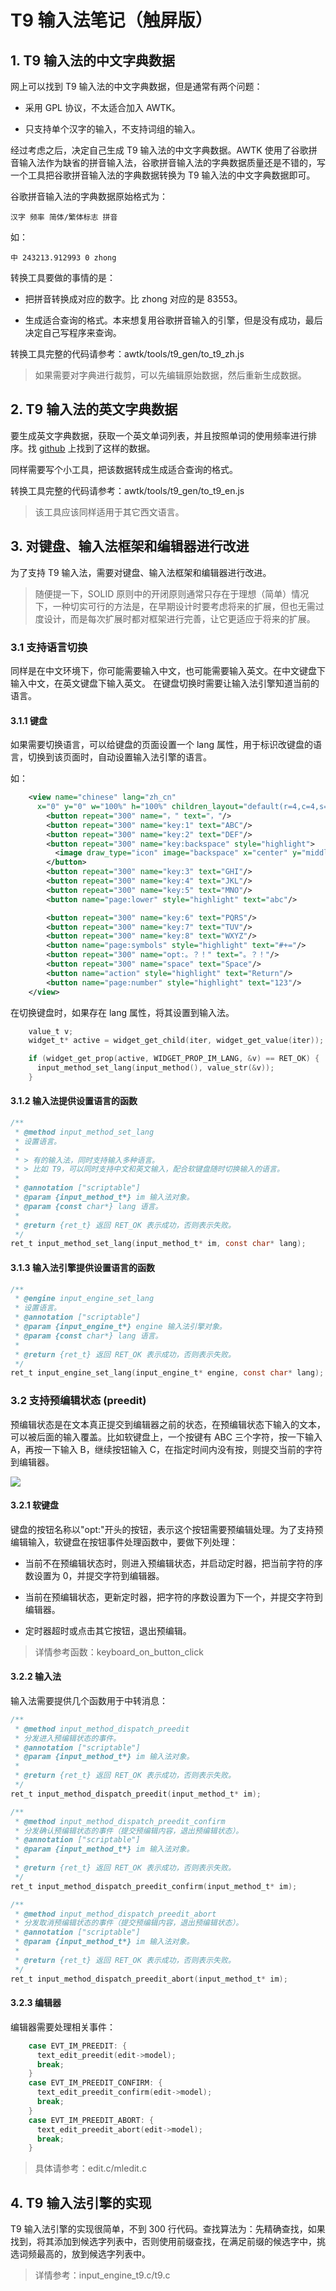 # T9 输入法笔记（触屏版）

## 1. T9 输入法的中文字典数据

网上可以找到 T9 输入法的中文字典数据，但是通常有两个问题：

* 采用 GPL 协议，不太适合加入 AWTK。

* 只支持单个汉字的输入，不支持词组的输入。

经过考虑之后，决定自己生成 T9 输入法的中文字典数据。AWTK 使用了谷歌拼音输入法作为缺省的拼音输入法，谷歌拼音输入法的字典数据质量还是不错的，写一个工具把谷歌拼音输入法的字典数据转换为 T9 输入法的中文字典数据即可。

谷歌拼音输入法的字典数据原始格式为：

```
汉字 频率 简体/繁体标志 拼音
```

如：

```
中 243213.912993 0 zhong
```

转换工具要做的事情的是：

* 把拼音转换成对应的数字。比 zhong 对应的是 83553。

* 生成适合查询的格式。本来想复用谷歌拼音输入的引擎，但是没有成功，最后决定自己写程序来查询。

转换工具完整的代码请参考：awtk/tools/t9_gen/to_t9_zh.js

> 如果需要对字典进行裁剪，可以先编辑原始数据，然后重新生成数据。

## 2. T9 输入法的英文字典数据

要生成英文字典数据，获取一个英文单词列表，并且按照单词的使用频率进行排序。找 [github](https://github.com/first20hours/google-10000-english.git) 上找到了这样的数据。

同样需要写个小工具，把该数据转成生成适合查询的格式。

转换工具完整的代码请参考：awtk/tools/t9_gen/to_t9_en.js

> 该工具应该同样适用于其它西文语言。

## 3. 对键盘、输入法框架和编辑器进行改进

为了支持 T9 输入法，需要对键盘、输入法框架和编辑器进行改进。

> 随便提一下，SOLID 原则中的开闭原则通常只存在于理想（简单）情况下，一种切实可行的方法是，在早期设计时要考虑将来的扩展，但也无需过度设计，而是每次扩展时都对框架进行完善，让它更适应于将来的扩展。

### 3.1 支持语言切换

同样是在中文环境下，你可能需要输入中文，也可能需要输入英文。在中文键盘下输入中文，在英文键盘下输入英文。 在键盘切换时需要让输入法引擎知道当前的语言。

#### 3.1.1 键盘

如果需要切换语言，可以给键盘的页面设置一个 lang 属性，用于标识改键盘的语言，切换到该页面时，自动设置输入法引擎的语言。

如：

```xml
    <view name="chinese" lang="zh_cn" 
      x="0" y="0" w="100%" h="100%" children_layout="default(r=4,c=4,s=2,m=2)">
        <button repeat="300" name="，" text="，"/>
        <button repeat="300" name="key:1" text="ABC"/>
        <button repeat="300" name="key:2" text="DEF"/>
        <button repeat="300" name="key:backspace" style="highlight">
          <image draw_type="icon" image="backspace" x="center" y="middle" w="100%" h="100%"/>
        </button>
        <button repeat="300" name="key:3" text="GHI"/>
        <button repeat="300" name="key:4" text="JKL"/>
        <button repeat="300" name="key:5" text="MNO"/>
        <button name="page:lower" style="highlight" text="abc"/>

        <button repeat="300" name="key:6" text="PQRS"/>
        <button repeat="300" name="key:7" text="TUV"/>
        <button repeat="300" name="key:8" text="WXYZ"/>
        <button name="page:symbols" style="highlight" text="#+="/>
        <button repeat="300" name="opt:。？！" text="。？！"/>
        <button repeat="300" name="space" text="Space"/>
        <button name="action" style="highlight" text="Return"/>
        <button name="page:number" style="highlight" text="123"/>
    </view>
```

在切换键盘时，如果存在 lang 属性，将其设置到输入法。

```c
    value_t v;
    widget_t* active = widget_get_child(iter, widget_get_value(iter));

    if (widget_get_prop(active, WIDGET_PROP_IM_LANG, &v) == RET_OK) {
      input_method_set_lang(input_method(), value_str(&v));
    }
```

#### 3.1.2 输入法提供设置语言的函数

```c
/**
 * @method input_method_set_lang
 * 设置语言。
 *
 * > 有的输入法，同时支持输入多种语言。
 * > 比如 T9，可以同时支持中文和英文输入，配合软键盘随时切换输入的语言。
 *
 * @annotation ["scriptable"]
 * @param {input_method_t*} im 输入法对象。
 * @param {const char*} lang 语言。
 *
 * @return {ret_t} 返回 RET_OK 表示成功，否则表示失败。
 */
ret_t input_method_set_lang(input_method_t* im, const char* lang);
```

#### 3.1.3 输入法引擎提供设置语言的函数

```c
/**
 * @engine input_engine_set_lang
 * 设置语言。
 * @annotation ["scriptable"]
 * @param {input_engine_t*} engine 输入法引擎对象。
 * @param {const char*} lang 语言。
 *
 * @return {ret_t} 返回 RET_OK 表示成功，否则表示失败。
 */
ret_t input_engine_set_lang(input_engine_t* engine, const char* lang);

```

### 3.2 支持预编辑状态 (preedit)

预编辑状态是在文本真正提交到编辑器之前的状态，在预编辑状态下输入的文本，可以被后面的输入覆盖。比如软键盘上，一个按键有 ABC 三个字符，按一下输入 A，再按一下输入 B，继续按钮输入 C，在指定时间内没有按，则提交当前的字符到编辑器。

![](images/t9_1.gif)

#### 3.2.1 软键盘

键盘的按钮名称以"opt:"开头的按钮，表示这个按钮需要预编辑处理。为了支持预编辑输入，软键盘在按钮事件处理函数中，要做下列处理：

* 当前不在预编辑状态时，则进入预编辑状态，并启动定时器，把当前字符的序数设置为 0，并提交字符到编辑器。

* 当前在预编辑状态，更新定时器，把字符的序数设置为下一个，并提交字符到编辑器。

* 定时器超时或点击其它按钮，退出预编辑。

> 详情参考函数：keyboard\_on\_button\_click

#### 3.2.2 输入法

输入法需要提供几个函数用于中转消息：

```c
/**
 * @method input_method_dispatch_preedit
 * 分发进入预编辑状态的事件。
 * @annotation ["scriptable"]
 * @param {input_method_t*} im 输入法对象。
 *
 * @return {ret_t} 返回 RET_OK 表示成功，否则表示失败。
 */
ret_t input_method_dispatch_preedit(input_method_t* im);

/**
 * @method input_method_dispatch_preedit_confirm
 * 分发确认预编辑状态的事件（提交预编辑内容，退出预编辑状态）。
 * @annotation ["scriptable"]
 * @param {input_method_t*} im 输入法对象。
 *
 * @return {ret_t} 返回 RET_OK 表示成功，否则表示失败。
 */
ret_t input_method_dispatch_preedit_confirm(input_method_t* im);

/**
 * @method input_method_dispatch_preedit_abort
 * 分发取消预编辑状态的事件（提交预编辑内容，退出预编辑状态）。
 * @annotation ["scriptable"]
 * @param {input_method_t*} im 输入法对象。
 *
 * @return {ret_t} 返回 RET_OK 表示成功，否则表示失败。
 */
ret_t input_method_dispatch_preedit_abort(input_method_t* im);

```

#### 3.2.3 编辑器

编辑器需要处理相关事件：

```c
    case EVT_IM_PREEDIT: {
      text_edit_preedit(edit->model);
      break;
    }
    case EVT_IM_PREEDIT_CONFIRM: {
      text_edit_preedit_confirm(edit->model);
      break;
    }
    case EVT_IM_PREEDIT_ABORT: {
      text_edit_preedit_abort(edit->model);
      break;
    }
```

>具体请参考：edit.c/mledit.c

## 4. T9 输入法引擎的实现

T9 输入法引擎的实现很简单，不到 300 行代码。查找算法为：先精确查找，如果找到，将其添加到候选字列表中，否则使用前缀查找，在满足前缀的候选字中，挑选词频最高的，放到候选字列表中。

> 详情参考：input_engine_t9.c/t9.c
